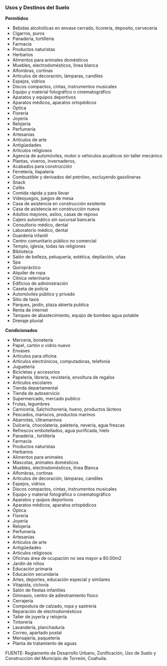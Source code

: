 ﻿
### Usos y Destinos del Suelo

**Permitidos**

* Bebidas alcohólicas en envase cerrado, licorería, deposito, cervecería
* Cigarros, puros
* Panadería, tortillería
* Farmacia
* Productos naturistas
* Herbarios
* Alimentos para animales domésticos
* Muebles, electrodomésticos, línea blanca
* Alfombras, cortinas
* Artículos de decoración, lámparas, candiles
* Espejos, vidrios
* Discos compactos, cintas, instrumentos musicales
* Equipo y material fotográfico o cinematográfico
* Aparatos y equipos deportivos
* Aparatos médicos, aparatos ortopédicos
* Óptica
* Florería
* Joyería
* Relojería
* Perfumería
* Artesanías
* Artículos de arte
* Antigüedades
* Artículos religiosos
* Agencia de automóviles, motor o vehículos acuáticos sin taller mecánico
* Plantas, viveros, invernaderos,
* Acabados para construcción
* Ferretería, tlapalería
* Combustible y derivados del petróleo, excluyendo gasolineras
* Snack
* Cafés
* Comida rápida y para llevar
* Videojuegos, juegos de mesa
* Casa de asistencia en construcción existente
* Casa de asistencia en construcción nueva
* Adultos mayores, asilos, casas de reposo
* Cajero automático sin sucursal bancaria
* Consultorio médico, dental
* Laboratorio médico, dental
* Guardería infantil
* Centro comunitario público no comercial
* Templo, iglesia, todas las religiones
* Biblioteca
* Salón de belleza, peluquería, estética, depilación, uñas
* Spa
* Quiropráctico
* Alquiler de ropa
* Clínica veterinaria
* Edificios de administración
* Caseta de policía
* Automóviles público y privado
* Sitio de taxis
* Parques, jardín, plaza abierta publica
* Renta de internet
* Tanques de abastecimiento, equipo de bombeo agua potable
* Drenaje pluvial

**Condicionados**

* Mercería, bonetería
* Papel, cartón o vidrio nuevo
* Envases
* Artículos para oficina
* Artículos electrónicos, computadoras, telefonía
* Juguetería
* Bicicletas y accesorios
* Papelería, librería, revistería, envoltura de regalos
* Artículos escolares
* Tienda departamental
* Tienda de autoservicio
* Supermercado, mercado publico
* Frutas, legumbres
* Carnicería, Salchichonería, huevo, productos lácteos
* Pescados, mariscos, productos marinos
* Abarrotes, Ultramarinos
* Dulcería, chocolatería, paletería, nevería, agua frescas
* Refrescos embotellados, agua purificada, hielo
* Panadería , tortillería
* Farmacia
* Productos naturistas
* Herbarios
* Alimentos para animales
* Mascotas, animales domésticos
* Muebles, electrodomésticos, línea Blanca
* Alfombras, cortinas
* Artículos de decoración, lámparas, candiles
* Espejos, vidrios
* Discos compactos, cintas, instrumentos musicales
* Equipo y material fotográfico o cinematográfico
* Aparatos y quipos deportivos
* Aparatos médicos, aparatos ortopédicos
* Óptica
* Florería
* Joyería
* Relojería
* Perfumería
* Artesanías
* Artículos de arte
* Antigüedades
* Artículos religiosos
* Oficinas área de ocupación no sea mayor a 80.00m2
* Jardín de niños
* Educación primaria
* Educación secundaria
* Artes, deportes, educación especial y similares
* Vitapista, ciclovia
* Salón de fiestas infantiles
* Gimnasio, centro de adiestramiento físico
* Cerrajería
* Compostura de calzado, ropa y sastrería
* Reparación de electrodomésticos
* Taller de joyería y relojería
* Tintorería
* Lavandería, planchaduría
* Correo, apartado postal
* Mensajería, paquetería
* Planta de tratamiento de aguas

FUENTE: Reglamento de Desarrollo Urbano, Zonificación, Uso de Suelo y Construcción del Municipio de Torreón, Coahuila.
